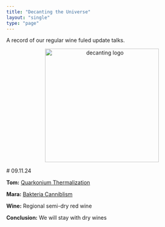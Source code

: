 ```yaml
---
title: "Decanting the Universe"
layout: "single"
type: "page"
---
```


A record of our regular wine fuled update talks.
<p align="center">
    <img src="../decanting_logo.png" alt="decanting logo" width="300"/>
</p>
# 09.11.24

**Tom:** [Quarkonium Thermalization](../pdfs/DecantingTheUniverse-09.11.24_QuarkoniumThermalization.pdf)

**Mara:** [Bakteria Canniblism]()

**Wine:** Regional semi-dry red wine

**Conclusion:** We will stay with dry wines
